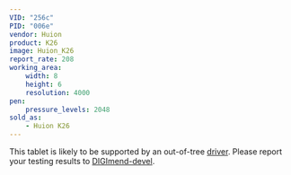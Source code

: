 ```yaml
---
VID: "256c"
PID: "006e"
vendor: Huion
product: K26
image: Huion_K26
report_rate: 208
working_area:
    width: 8
    height: 6
    resolution: 4000
pen:
    pressure_levels: 2048
sold_as:
    - Huion K26
---
```

This tablet is likely to be supported by an out-of-tree [driver](https://github.com/DIGImend/digimend-kernel-drivers). Please report your testing results to [DIGImend-devel](mailto:DIGImend-devel@lists.sourceforge.net).

